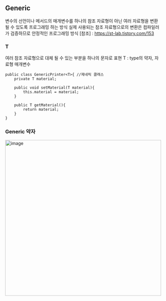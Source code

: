 ## Generic
변수의 선언이나 메서드의 매개변수를 하나의 참조 자료형이 아닌 여러 자료형을 변환 될 수 있도록 프로그래밍 하는 방식
실제 사용되는 참조 자료형으로의 변환은 컴파일러가 검증하므로 안정적인 프로그래밍 방식
[참조] : https://st-lab.tistory.com/153
### T
여러 참조 자료형으로 대체 될 수 있는 부분을 하나의 문자로 표현
T : type의 약자, 자료형 매개변수
```
public class GenericPrinter<T>{ //제네릭 클래스 
    private T material;

    public void setMaterial(T material){
        this.material = material;
    }

    public T getMaterial(){
        return material;
    }
}
```

### Generic 약자 
<img width="500" alt="image" src="https://user-images.githubusercontent.com/43670838/175971604-16f89922-0f33-4dca-993c-b9432972a812.png">

